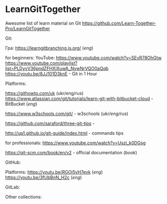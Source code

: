 # LearnGitTogether
Awesome list of learn material on Git
https://github.com/Learn-Together-Pro/LearnGitTogether 

Git:

Гра: 
https://learngitbranching.js.org/  (_eng_)


for beginners:
YouTube:
https://www.youtube.com/watch?v=SEvR78OhGtw 
https://www.youtube.com/playlist?list=PLDyvV36pndZFHXjXuwA_NywNrVQO0aQqb 
https://youtu.be/8JJ101D3knE - Git in 1 Hour

Platforms:

https://githowto.com/uk (ukr/eng/rus)
https://www.atlassian.com/git/tutorials/learn-git-with-bitbucket-cloud - BitBucket (_eng_)

https://www.w3schools.com/git/ - w3schools (_ukr/eng/rus_)

https://github.com/saraford/three-git-tips  - 

http://up1.github.io/git-guide/index.html - commands tips 

for professionals:
https://www.youtube.com/watch?v=Uszj_k0DGsg 


https://git-scm.com/book/en/v2  - official documentation (_book_)

GitHub:

Platforms:
https://youtu.be/RGOj5yH7evk (_eng_)
https://youtu.be/3fUbBnN_H2c (_eng_)

GitLab:


Other collections:


